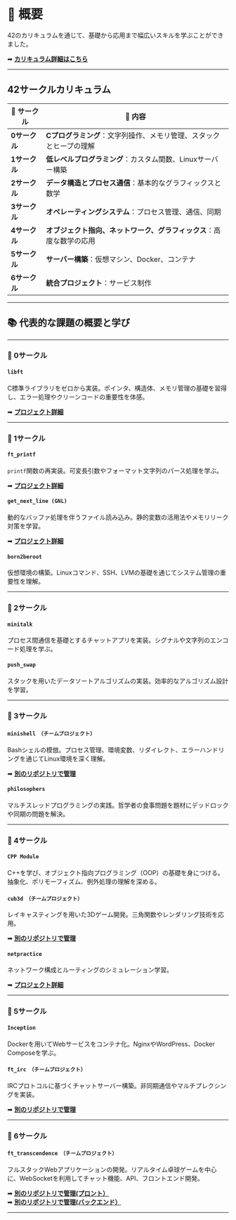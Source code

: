 # 🌟 **概要**

42のカリキュラムを通じて、基礎から応用まで幅広いスキルを学ぶことができました。

➡ [**カリキュラム詳細はこちら**](https://42tokyo.jp/curriculum/)

---

## **42サークルカリキュラム**

| 🔢 **サークル** | 📝 **内容**                                                                 |
|-----------------|-----------------------------------------------------------------------------|
| **0サークル**   | **Cプログラミング**：文字列操作、メモリ管理、スタックとヒープの理解          |
| **1サークル**   | **低レベルプログラミング**：カスタム関数、Linuxサーバー構築                  |
| **2サークル**   | **データ構造とプロセス通信**：基本的なグラフィックスと数学                   |
| **3サークル**   | **オペレーティングシステム**：プロセス管理、通信、同期                       |
| **4サークル**   | **オブジェクト指向、ネットワーク、グラフィックス**：高度な数学の応用         |
| **5サークル**   | **サーバー構築**：仮想マシン、Docker、コンテナ                             |
| **6サークル**   | **統合プロジェクト**：サービス制作                                           |

---

## 📚 **代表的な課題の概要と学び**

---

### **🔹 0サークル**
#### **`libft`**  
C標準ライブラリをゼロから実装。ポインタ、構造体、メモリ管理の基礎を習得し、エラー処理やクリーンコードの重要性を体感。

➡ [**プロジェクト詳細**](https://www.notion.so/libft-C-14427bad9ca880678a38f3a3f134ac89?pvs=4)

---

### **🔹 1サークル**
#### **`ft_printf`**  
`printf`関数の再実装。可変長引数やフォーマット文字列のパース処理を学ぶ。

➡ [**プロジェクト詳細**](https://www.notion.so/ft_printf-printf-14427bad9ca8804cbe68fc278b592ee2?pvs=4)


#### **`get_next_line (GNL)`**  
動的なバッファ処理を伴うファイル読み込み。静的変数の活用法やメモリリーク対策を学習。

➡ [**プロジェクト詳細**](https://www.notion.so/get_next_line-14427bad9ca8809e8cc0fd9eebd7347c?pvs=4)

#### **`born2beroot`**  
仮想環境の構築。Linuxコマンド、SSH、LVMの基礎を通じてシステム管理の重要性を理解。



---

### **🔹 2サークル**
#### **`minitalk`**  
プロセス間通信を基礎とするチャットアプリを実装。シグナルや文字列のエンコード処理を学ぶ。

#### **`push_swap`**  
スタックを用いたデータソートアルゴリズムの実装。効率的なアルゴリズム設計を学習。

---

### **🔹 3サークル**
#### **`minishell　（チームプロジェクト）`**  
Bashシェルの模倣。プロセス管理、環境変数、リダイレクト、エラーハンドリングを通じてLinux環境を深く理解。

➡ [**別のリポジトリで管理**](https://github.com/Joo-hyun-Kang/42_Shell-with-me-minishell)

#### **`philosophers`**  
マルチスレッドプログラミングの実践。哲学者の食事問題を題材にデッドロックや同期の問題を解決。

---

### **🔹 4サークル**
#### **`CPP Module`**  
C++を学び、オブジェクト指向プログラミング（OOP）の基礎を身につける。抽象化、ポリモーフィズム、例外処理の理解を深める。

#### **`cub3d　（チームプロジェクト）`**  
レイキャスティングを用いた3Dゲーム開発。三角関数やレンダリング技術を応用。

➡ [**別のリポジトリで管理**](https://github.com/Joo-hyun-Kang/42_Cub3d)

#### **`netpractice`**  
ネットワーク構成とルーティングのシミュレーション学習。

➡ [**プロジェクト詳細**](https://www.notion.so/NetPractice-da89a17a9e7d442a904161318590d807?pvs=4)

---

### **🔹 5サークル**
#### **`Inception`**  
Dockerを用いてWebサービスをコンテナ化。NginxやWordPress、Docker Composeを学ぶ。

#### **`ft_irc　（チームプロジェクト）`**  
IRCプロトコルに基づくチャットサーバー構築。非同期通信やマルチプレクシングを実装。

➡ [**別のリポジトリで管理**](https://github.com/Joo-hyun-Kang/42_IRC_OOP)

---

### **🔹 6サークル**
#### **`ft_transcendence　（チームプロジェクト）`**  
フルスタックWebアプリケーションの開発。リアルタイム卓球ゲームを中心に、WebSocketを利用してチャット機能、API、フロントエンド開発。

➡ [**別のリポジトリで管理(プロント）**](https://github.com/Joo-hyun-Kang/42_Transcendence_Frontend) 
<br>
➡ [**別のリポジトリで管理(バックエンド）**](https://github.com/Joo-hyun-Kang/42_Transcendence_Backend)

---
